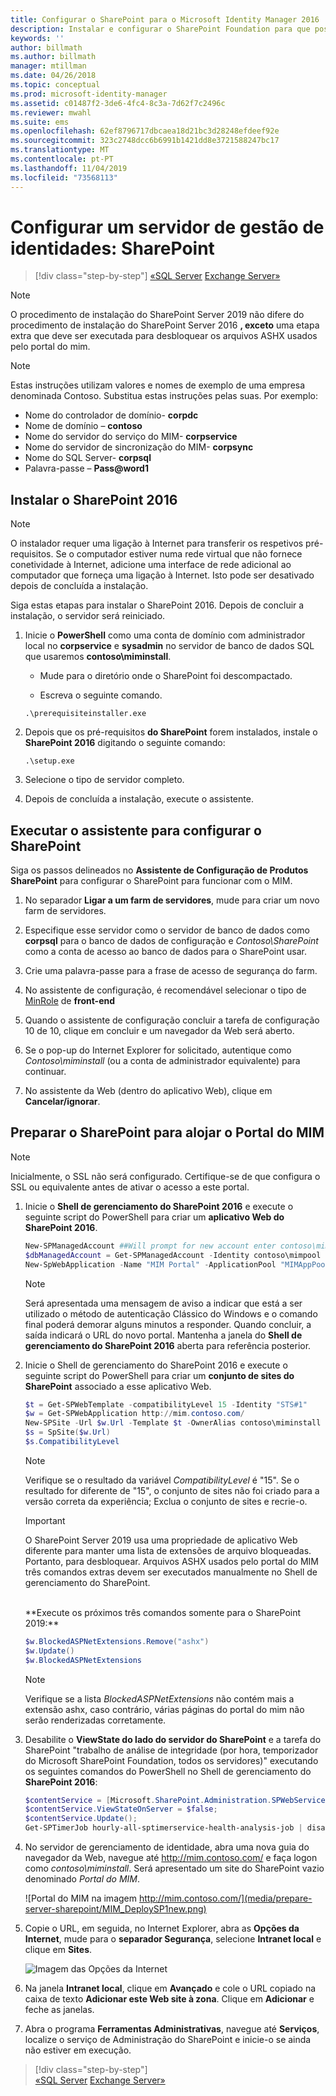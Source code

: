 ```yaml
---
title: Configurar o SharePoint para o Microsoft Identity Manager 2016 | Documentos da Microsoft
description: Instalar e configurar o SharePoint Foundation para que possa alojar a página do Portal do MIM.
keywords: ''
author: billmath
ms.author: billmath
manager: mtillman
ms.date: 04/26/2018
ms.topic: conceptual
ms.prod: microsoft-identity-manager
ms.assetid: c01487f2-3de6-4fc4-8c3a-7d62f7c2496c
ms.reviewer: mwahl
ms.suite: ems
ms.openlocfilehash: 62ef8796717dbcaea18d21bc3d28248efdeef92e
ms.sourcegitcommit: 323c2748dcc6b6991b1421dd8e3721588247bc17
ms.translationtype: MT
ms.contentlocale: pt-PT
ms.lasthandoff: 11/04/2019
ms.locfileid: "73568113"
---
```

# <a name="set-up-an-identity-management-server-sharepoint"></a>Configurar um servidor de gestão de identidades: SharePoint

> [!div class="step-by-step"]
> [«SQL Server](prepare-server-sql2016.md)
> [Exchange Server»](prepare-server-exchange.md)
> 

> [!NOTE]
> O procedimento de instalação do SharePoint Server 2019 não difere do procedimento de instalação do SharePoint Server 2016 **, exceto** uma etapa extra que deve ser executada para desbloquear os arquivos ASHX usados pelo portal do mim.

> [!NOTE]
> Estas instruções utilizam valores e nomes de exemplo de uma empresa denominada Contoso. Substitua estas instruções pelas suas. Por exemplo:
> - Nome do controlador de domínio- **corpdc**
> - Nome de domínio – **contoso**
> - Nome do servidor do serviço do MIM- **corpservice**
> - Nome do servidor de sincronização do MIM- **corpsync**
> - Nome do SQL Server- **corpsql**
> - Palavra-passe – <strong>Pass@word1</strong>


## <a name="install-sharepoint-2016"></a>Instalar o **SharePoint 2016**

> [!NOTE]
> O instalador requer uma ligação à Internet para transferir os respetivos pré-requisitos. Se o computador estiver numa rede virtual que não fornece conetividade à Internet, adicione uma interface de rede adicional ao computador que forneça uma ligação à Internet. Isto pode ser desativado depois de concluída a instalação.

Siga estas etapas para instalar o SharePoint 2016. Depois de concluir a instalação, o servidor será reiniciado.

1.  Inicie o **PowerShell** como uma conta de domínio com administrador local no **corpservice** e **sysadmin** no servidor de banco de dados SQL que usaremos **contoso\miminstall**.

    -   Mude para o diretório onde o SharePoint foi descompactado.

    -   Escreva o seguinte comando.
    ```
    .\prerequisiteinstaller.exe
    ```

2.  Depois que os pré-requisitos **do SharePoint** forem instalados, instale o **SharePoint 2016** digitando o seguinte comando:

    ```
    .\setup.exe
    ```

3.  Selecione o tipo de servidor completo.

4.  Depois de concluída a instalação, execute o assistente.

## <a name="run-the-wizard-to-configure-sharepoint"></a>Executar o assistente para configurar o SharePoint

Siga os passos delineados no **Assistente de Configuração de Produtos SharePoint** para configurar o SharePoint para funcionar com o MIM.

1. No separador **Ligar a um farm de servidores**, mude para criar um novo farm de servidores.

2. Especifique esse servidor como o servidor de banco de dados como **corpsql** para o banco de dados de configuração e *Contoso\SharePoint* como a conta de acesso ao banco de dados para o SharePoint usar.
3. Crie uma palavra-passe para a frase de acesso de segurança do farm.

4. No assistente de configuração, é recomendável selecionar o tipo de [MinRole](/sharepoint/install/overview-of-minrole-server-roles-in-sharepoint-server) de **front-end**

5. Quando o assistente de configuração concluir a tarefa de configuração 10 de 10, clique em concluir e um navegador da Web será aberto.

6. Se o pop-up do Internet Explorer for solicitado, autentique como *Contoso\miminstall* (ou a conta de administrador equivalente) para continuar.

7. No assistente da Web (dentro do aplicativo Web), clique em **Cancelar/ignorar**.


## <a name="prepare-sharepoint-to-host-the-mim-portal"></a>Preparar o SharePoint para alojar o Portal do MIM

> [!NOTE]
> Inicialmente, o SSL não será configurado. Certifique-se de que configura o SSL ou equivalente antes de ativar o acesso a este portal.

1. Inicie o **Shell de gerenciamento do SharePoint 2016** e execute o seguinte script do PowerShell para criar um **aplicativo Web do SharePoint 2016**.

    ```PowerShell
    New-SPManagedAccount ##Will prompt for new account enter contoso\mimpool 
    $dbManagedAccount = Get-SPManagedAccount -Identity contoso\mimpool
    New-SpWebApplication -Name "MIM Portal" -ApplicationPool "MIMAppPool" -ApplicationPoolAccount $dbManagedAccount -AuthenticationMethod "Kerberos" -Port 80 -URL http://mim.contoso.com
    ```

    > [!NOTE]
    > Será apresentada uma mensagem de aviso a indicar que está a ser utilizado o método de autenticação Clássico do Windows e o comando final poderá demorar alguns minutos a responder. Quando concluir, a saída indicará o URL do novo portal. Mantenha a janela do **Shell de gerenciamento do SharePoint 2016** aberta para referência posterior.

2. Inicie o Shell de gerenciamento do SharePoint 2016 e execute o seguinte script do PowerShell para criar um **conjunto de sites do SharePoint** associado a esse aplicativo Web.
    ```PowerShell
    $t = Get-SPWebTemplate -compatibilityLevel 15 -Identity "STS#1"
    $w = Get-SPWebApplication http://mim.contoso.com/
    New-SPSite -Url $w.Url -Template $t -OwnerAlias contoso\miminstall -CompatibilityLevel 15 -Name "MIM Portal"
    $s = SpSite($w.Url)
    $s.CompatibilityLevel
    ```
    > [!NOTE]
    > Verifique se o resultado da variável *CompatibilityLevel* é "15". Se o resultado for diferente de "15", o conjunto de sites não foi criado para a versão correta da experiência; Exclua o conjunto de sites e recrie-o.

    > [!IMPORTANT]
    > O SharePoint Server 2019 usa uma propriedade de aplicativo Web diferente para manter uma lista de extensões de arquivo bloqueadas. Portanto, para desbloquear. Arquivos ASHX usados pelo portal do MIM três comandos extras devem ser executados manualmente no Shell de gerenciamento do SharePoint.
    <br/>
    **Execute os próximos três comandos somente para o SharePoint 2019:**

    ```PowerShell
    $w.BlockedASPNetExtensions.Remove("ashx")
    $w.Update()
    $w.BlockedASPNetExtensions
    ```
   > [!NOTE]
   > Verifique se a lista *BlockedASPNetExtensions* não contém mais a extensão ashx, caso contrário, várias páginas do portal do mim não serão renderizadas corretamente.


3. Desabilite o **ViewState do lado do servidor do SharePoint** e a tarefa do SharePoint "trabalho de análise de integridade (por hora, temporizador do Microsoft SharePoint Foundation, todos os servidores)" executando os seguintes comandos do PowerShell no Shell de gerenciamento do **SharePoint 2016**:

   ```PowerShell
   $contentService = [Microsoft.SharePoint.Administration.SPWebService]::ContentService;
   $contentService.ViewStateOnServer = $false;
   $contentService.Update();
   Get-SPTimerJob hourly-all-sptimerservice-health-analysis-job | disable-SPTimerJob
   ```

4. No servidor de gerenciamento de identidade, abra uma nova guia do navegador da Web, navegue até http://mim.contoso.com/ e faça logon como *contoso\miminstall*.  Será apresentado um site do SharePoint vazio denominado *Portal do MIM*.

    ![Portal do MIM na imagem http://mim.contoso.com/](media/prepare-server-sharepoint/MIM_DeploySP1new.png)

5. Copie o URL, em seguida, no Internet Explorer, abra as **Opções da Internet**, mude para o **separador Segurança**, selecione **Intranet local** e clique em **Sites**.

    ![Imagem das Opções da Internet](media/MIM-DeploySP2.png)

6. Na janela **Intranet local**, clique em **Avançado** e cole o URL copiado na caixa de texto **Adicionar este Web site à zona**. Clique em **Adicionar** e feche as janelas.

7. Abra o programa **Ferramentas Administrativas**, navegue até **Serviços**, localize o serviço de Administração do SharePoint e inicie-o se ainda não estiver em execução.

> [!div class="step-by-step"]  
> [«SQL Server](prepare-server-sql2016.md)
> [Exchange Server»](prepare-server-exchange.md)
